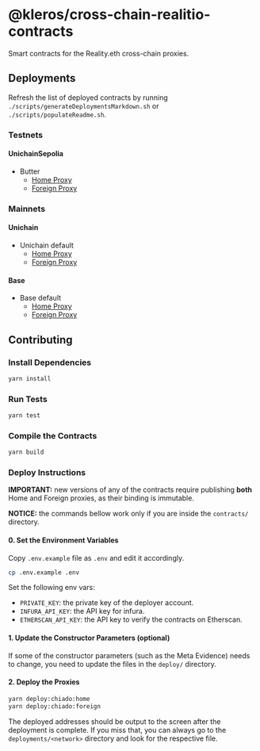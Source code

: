 # @kleros/cross-chain-realitio-contracts

Smart contracts for the Reality.eth cross-chain proxies.

## Deployments

Refresh the list of deployed contracts by running `./scripts/generateDeploymentsMarkdown.sh` or `./scripts/populateReadme.sh`.

### Testnets

#### UnichainSepolia

- Butter 
  - [Home Proxy](https://sepolia.uniscan.xyz/address/0x8FeAB350A304140b1593A38a13607d122BEC44b6)
  - [Foreign Proxy](https://sepolia.etherscan.io/address/0x807f4D900E0c5B63Ed87a5C97f2B3482d82649eE)


### Mainnets

#### Unichain

- Unichain default 
  - [Home Proxy](https://uniscan.xyz/address/0x05295972F75cFeE7fE66E6BDDC0435c9Fd083D18)
  - [Foreign Proxy](https://etherscan.io/address/0x8FeAB350A304140b1593A38a13607d122BEC44b6)


#### Base

- Base default 
  - [Home Proxy](https://basescan.org/address/0x05295972F75cFeE7fE66E6BDDC0435c9Fd083D18)
  - [Foreign Proxy](https://etherscan.io/address/0x05295972F75cFeE7fE66E6BDDC0435c9Fd083D18)


## Contributing

### Install Dependencies

```bash
yarn install
```

### Run Tests

```bash
yarn test
```

### Compile the Contracts

```bash
yarn build
```

### Deploy Instructions

**IMPORTANT:** new versions of any of the contracts require publishing **both** Home and Foreign proxies, as their binding is immutable.

**NOTICE:** the commands bellow work only if you are inside the `contracts/` directory.

#### 0. Set the Environment Variables

Copy `.env.example` file as `.env` and edit it accordingly.

```bash
cp .env.example .env
```

Set the following env vars:
- `PRIVATE_KEY`: the private key of the deployer account.
- `INFURA_API_KEY`: the API key for infura.
- `ETHERSCAN_API_KEY`: the API key to verify the contracts on Etherscan.

#### 1. Update the Constructor Parameters (optional)

If some of the constructor parameters (such as the Meta Evidence) needs to change, you need to update the files in the `deploy/` directory.

#### 2. Deploy the Proxies

```bash
yarn deploy:chiado:home
yarn deploy:chiado:foreign
```

The deployed addresses should be output to the screen after the deployment is complete.
If you miss that, you can always go to the `deployments/<network>` directory and look for the respective file.

